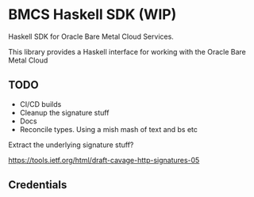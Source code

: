 # BMCS Haskell SDK (WIP)

Haskell SDK for Oracle Bare Metal Cloud Services.

This library provides a Haskell interface for working with the Oracle Bare Metal Cloud

## TODO

* CI/CD builds
* Cleanup the signature stuff
*  Docs
* Reconcile types. Using a mish mash of text and bs etc

Extract the underlying signature stuff?

https://tools.ietf.org/html/draft-cavage-http-signatures-05

## Credentials
